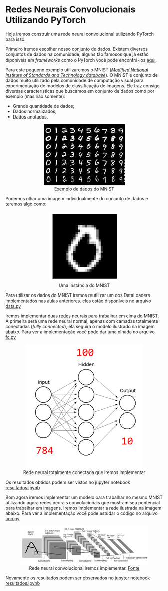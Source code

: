 # Redes Neurais Convolucionais Utilizando PyTorch #

Hoje iremos construir uma rede neural convolucional utilizando PyTorch para isso.

Primeiro iremos escolher nosso conjunto de dados. Existem diversos conjuntos de dados na comunidade, alguns tão famosos que já estão diponíveis em _frameworks_ como o PyTorch você pode encontrá-los [aqui](https://pytorch.org/docs/stable/torchvision/datasets.html).

Para este pequeno exemplo utilizaremos o MNIST ([_Modified National Institute of Standards and Technology database_](https://en.wikipedia.org/wiki/MNIST_database)). O MNIST é conjunto de dados muito utilizado pela comunidade de computação visual para experimentação de modelos de classificação de imagens. Ele traz consigo diversas características que buscamos em conjunto de dados como por exemplo (mas não somente):

* Grande quantidade de dados;
* Dados normalizados;
* Dados anotados.

<center><img src="assets/mnist.jpeg" ...></center>
<center>Exemplo de dados do MNIST</center>

Podemos olhar uma imagem individualmente do conjunto de dados e teremos algo como:

<center><img src="assets/mnist_unique.png" ...></center>
<center>Uma instância do MNIST</center>

Para utilizar os dados do MNIST iremos reutilizar um dos DataLoaders implementados nas aulas anteriores. eles estão disponíveis no arquivo [data.py](src/data.py)

Iremos implementar duas redes neurais para trabalhar em cima do MNIST. A primeira será uma rede neural normal, apenas com camadas totalmente conectadas (_fully connected_), ela seguirá o modelo ilustrado na imagem abaixo. Para ver a implementação você pode dar uma olhada no arquivo [fc.py](src/fc.py)

<center><img src="assets/rede_1.png" ...></center>
<center>Rede neural totalmente conectada que iremos implementar</center>

Os resultados obtidos podem ser vistos no jupyter notebook [resultados.ipynb](src/resultados.ipynb)

Bom agora iremos implementar um modelo para trabalhar no mesmo MNIST utilizando agora redes neurais convolucionais que mostram seu pontencial para trabalhar em imagens. Iremos implementar a rede ilustrada na imagem abaixo. Para ver a implementação você pode estudar o código no arquivo [cnn.py](src/cnn.py)

<center><img src="assets/cnn.jpeg" ...></center>
<center>Rede neural convolucional iremos implementar. <a href="http://parse.ele.tue.nl/education/cluster2
">Fonte</a></center>

Novamente os resultados podem ser observados no jupyter notebook [resultados.ipynb](src/resultados.ipynb)